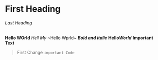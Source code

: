 # First Heading
###### Last Heading
**Hello WOrld**
*Hell My*
~Hello Wprld~
***Bold and italic***
**Hello*World***
__Important Text__
>First Change
```important Code```
